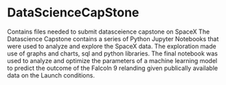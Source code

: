 # DataScienceCapStone
Contains files needed to submit datasceience capstone on SpaceX
The Datascience Capstone contains a series of Python Jupyter Notebooks that were used to analyze and explore the SpaceX data. The exploration made use of graphs and charts, sql and python libraries. The final notebook was used to analyze and optimize the parameters of a machine learning model to predict the outcome of the Falcoln 9 relanding given publically available data on the Launch conditions.
